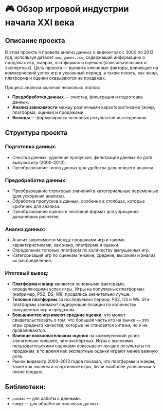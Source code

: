 # 🎮 Обзор игровой индустрии начала XXI века

## Описание проекта

В этом проекте я провела анализ данных о видеоиграх с 2000 по 2013 год, используя датасет `new_games.csv`, содержащий информацию о продажах игр, жанрах, платформах и оценках (пользовательских и экспертных). Цель проекта — выявить ключевые факторы, влияющие на коммерческий успех игр в указанный период, а также понять, как жанр, платформа и оценки сказываются на продажах.

Процесс анализа включал несколько этапов:
- **Предобработка данных** — очистка, фильтрация и подготовка данных.
- **Анализ зависимости** между различными характеристиками (жанр, платформа, оценки) и продажами.
- **Выводы** — формулировка основных результатов исследования.

## Структура проекта

### Подготовка данных:
- Очистка данных: удаление пропусков, фильтрация данных по дате выпуска игр (2000–2013).
- Преобразование типов данных для удобства дальнейшего анализа.

### Предобработка данных:
- Преобразование строковых значений в категориальные переменные (для ускорения анализа).
- Обработка пропусков в данных, особенно в столбцах, которые критичны для анализа.
- Преобразование оценок в числовой формат для упрощения дальнейших расчётов.

### Анализ данных:
- Анализ зависимости между продажами игр и такими характеристиками, как жанр, платформа и оценки.
- Определение топовых платформ по количеству выпущенных игр.
- Категоризация игр по оценкам (низкие, средние, высокие) и анализ их распределения.

### Итоговый вывод:
- **Платформа и жанр** являются основными факторами, определяющими успех игры. Игры на популярных платформах (например, PS2, DS, Wii) продались значительно лучше.
- **Топовые платформы** за исследуемый период: PS2, DS и Wii. Эти платформы занимают лидирующие позиции по количеству выпущенных игр и продажам.
- **Большинство игр имеют средние оценки**, что может свидетельствовать о том, что большая часть игр на рынке — это игры среднего качества, которые не становятся хитами, но и не проваливаются.
- **Влияние пользовательских оценок** на коммерческий успех значительно сильнее, чем экспертных. Игры с высокими пользовательскими оценками показывают лучшие результаты по продажам, в то время как экспертные оценки играют менее важную роль.
- Рынок видеоигр 2000–2013 годов показал, что платформы и жанры, такие как экшены и спортивные игры, были наиболее успешными в плане продаж.

## Библиотеки:
- `pandas` — для работы с данными.
- `numpy` — для обработки числовых данных.
